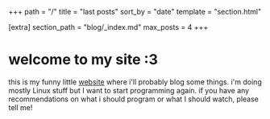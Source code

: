 +++
path = "/"
title = "last posts"
sort_by = "date"
template = "section.html"

[extra]
section_path = "blog/_index.md"
max_posts = 4
+++

# welcome to my site :3 
this is my funny little [website](https://mikufan.page) where i'll probably blog some things. i'm doing mostly Linux stuff but I want to start programming again. if you have any recommendations on what i should program or what I should watch, please tell me!
